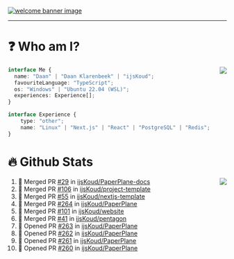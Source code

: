<h1 align="center" style="display:none;"></h1>

<a href="https://ijskoud.dev/"><img src="https://cdn.ijskoud.dev/files/IIcds5oPKl.png" alt="welcome banner image" /></a>

---

# ❓ Who am I?

<img align="right" src="http://gh-stats.ijskoud.dev/api/top-langs?username=ijsKoud&cache_seconds=1800&layout=compact&hide_border=true&hide_rank=true&show_icons=true&theme=dark&title_color=ffffff&hide_border=true&locale=en" />

```typescript
interface Me {
  name: "Daan" | "Daan Klarenbeek" | "ijsKoud";
  favouriteLanguage: "TypeScript";
  os: "Windows" | "Ubuntu 22.04 (WSL)";
  experiences: Experience[];
}

interface Experience {
    type: "other";
    name: "Linux" | "Next.js" | "React" | "PostgreSQL" | "Redis";
}
```

# 🔥 Github Stats

<img align="right" src="http://gh-stats.ijskoud.dev/api? username=ijsKoud&cache_seconds=1800&hide_border=true&hide_rank=true&show_icons=true&theme=dark&title_color=ffffff&hide_border=true&locale=en">

<!--START_SECTION:activity-->
1. 🎉 Merged PR [#29](https://github.com/ijsKoud/PaperPlane-docs/pull/29) in [ijsKoud/PaperPlane-docs](https://github.com/ijsKoud/PaperPlane-docs)
2. 🎉 Merged PR [#106](https://github.com/ijsKoud/project-template/pull/106) in [ijsKoud/project-template](https://github.com/ijsKoud/project-template)
3. 🎉 Merged PR [#55](https://github.com/ijsKoud/nextjs-template/pull/55) in [ijsKoud/nextjs-template](https://github.com/ijsKoud/nextjs-template)
4. 🎉 Merged PR [#264](https://github.com/ijsKoud/PaperPlane/pull/264) in [ijsKoud/PaperPlane](https://github.com/ijsKoud/PaperPlane)
5. 🎉 Merged PR [#101](https://github.com/ijsKoud/website/pull/101) in [ijsKoud/website](https://github.com/ijsKoud/website)
6. 🎉 Merged PR [#41](https://github.com/ijsKoud/pentagon/pull/41) in [ijsKoud/pentagon](https://github.com/ijsKoud/pentagon)
7. 💪 Opened PR [#263](https://github.com/ijsKoud/PaperPlane/pull/263) in [ijsKoud/PaperPlane](https://github.com/ijsKoud/PaperPlane)
8. 💪 Opened PR [#262](https://github.com/ijsKoud/PaperPlane/pull/262) in [ijsKoud/PaperPlane](https://github.com/ijsKoud/PaperPlane)
9. 💪 Opened PR [#261](https://github.com/ijsKoud/PaperPlane/pull/261) in [ijsKoud/PaperPlane](https://github.com/ijsKoud/PaperPlane)
10. 💪 Opened PR [#260](https://github.com/ijsKoud/PaperPlane/pull/260) in [ijsKoud/PaperPlane](https://github.com/ijsKoud/PaperPlane)
<!--END_SECTION:activity-->

<h1 align="center" style="display:none;"></h1>
